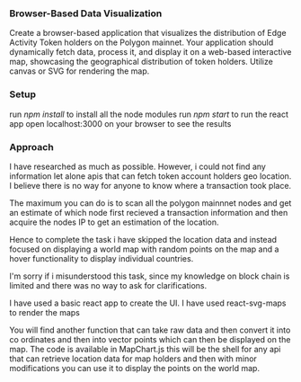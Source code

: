 ### Browser-Based Data Visualization

Create a browser-based application that visualizes the distribution of Edge Activity Token holders on the Polygon mainnet. Your application should dynamically fetch data, process it, and display it on a web-based interactive map, showcasing the geographical distribution of token holders. Utilize canvas or SVG for rendering the map.

### Setup
run *npm install* to install all the node modules
run *npm start* to run the react app
open localhost:3000  on your browser to see the results


### Approach

I have researched as much as possible. However, i could not find any information let alone apis that can fetch
token account holders geo location. I believe there is no way for anyone to know where a transaction took place.

The maximum you can do is to scan all the polygon mainnnet nodes and get an estimate of which node first recieved
a transaction information and then acquire the nodes IP to get an estimation of the location.

Hence to complete the task i have skipped the location data and instead focused on displaying a world map with
random points on the map and a hover functionality to display individual countries.

I'm sorry if i misunderstood this task, since my knowledge on block chain is limited and there was no way to 
ask for clarifications.


I have used a basic react app to create the UI.
I have used react-svg-maps to render the maps

You will find another function that can take raw data and then convert it into co ordinates and then into vector
points which can then be displayed on the map. The code is available in MapChart.js this will be the shell for
any api that can retrieve location data for map holders and then with minor modifications you can use it to display 
the points on the world map.